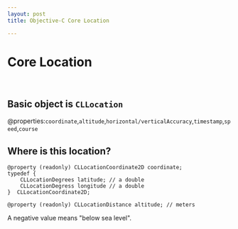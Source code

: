 ```yaml
---
layout: post  
title: Objective-C Core Location 

---      
```

  
# Core Location
</br>  
  
## Basic object is `CLLocation`  
@properties:`coordinate`,`altitude`,`horizontal/verticalAccuracy`,`timestamp`,`speed`,`course`  
  
## Where is this location?  
	  
	@property (readonly) CLLocationCoordinate2D coordinate;  
	typedef {  
		CLLocationDegrees latitude; // a double  
		CLLocationDegress longitude // a double  
	}  CLLocationCoordinate2D;  
  
	@property (readonly) CLLocationDistance altitude; // meters  
  
A negative value means "below sea level".